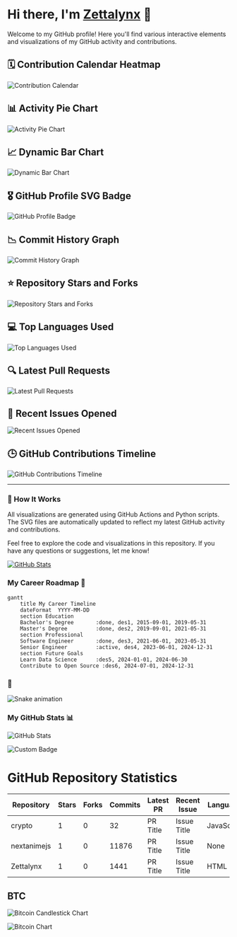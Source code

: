 # Hi there, I'm [Zettalynx](https://github.com/Zettalynx) 👋

Welcome to my GitHub profile! Here you'll find various interactive elements and visualizations of my GitHub activity and contributions.

## 🗓️ Contribution Calendar Heatmap

![Contribution Calendar](https://github.com/Zettalynx/Zettalynx/blob/main/heatmap.svg)

## 📊 Activity Pie Chart

![Activity Pie Chart](https://github.com/Zettalynx/Zettalynx/blob/main/pie_chart.svg)

## 📈 Dynamic Bar Chart

![Dynamic Bar Chart](https://github.com/Zettalynx/Zettalynx/blob/main/bar_chart.svg)

## 🎖️ GitHub Profile SVG Badge

![GitHub Profile Badge](https://github.com/Zettalynx/Zettalynx/blob/main/profile_badge.svg)

## 📉 Commit History Graph

![Commit History Graph](https://github.com/Zettalynx/Zettalynx/blob/main/commit_history.svg)

## ⭐ Repository Stars and Forks

![Repository Stars and Forks](https://github.com/Zettalynx/Zettalynx/blob/main/stars_forks.svg)

## 💻 Top Languages Used

![Top Languages Used](https://github.com/Zettalynx/Zettalynx/blob/main/top_languages.svg)

## 🔍 Latest Pull Requests

![Latest Pull Requests](https://github.com/Zettalynx/Zettalynx/blob/main/latest_prs.svg)

## 🧩 Recent Issues Opened

![Recent Issues Opened](https://github.com/Zettalynx/Zettalynx/blob/main/recent_issues.svg)

## 🕒 GitHub Contributions Timeline

![GitHub Contributions Timeline](https://github.com/Zettalynx/Zettalynx/blob/main/contributions_timeline.svg)

---

### 🔧 How It Works

All visualizations are generated using GitHub Actions and Python scripts. The SVG files are automatically updated to reflect my latest GitHub activity and contributions.

Feel free to explore the code and visualizations in this repository. If you have any questions or suggestions, let me know!

[![GitHub Stats](https://github-readme-stats.vercel.app/api?username=Zettalynx&show_icons=true&hide_title=true&hide=contribs,prs&count_private=true&include_all_commits=true&hide_border=true&theme=dark)](https://github.com/Zettalynx)

### My Career Roadmap 🚀

```mermaid
gantt
    title My Career Timeline
    dateFormat  YYYY-MM-DD
    section Education
    Bachelor's Degree       :done, des1, 2015-09-01, 2019-05-31
    Master's Degree         :done, des2, 2019-09-01, 2021-05-31
    section Professional
    Software Engineer       :done, des3, 2021-06-01, 2023-05-31
    Senior Engineer         :active, des4, 2023-06-01, 2024-12-31
    section Future Goals
    Learn Data Science      :des5, 2024-01-01, 2024-06-30
    Contribute to Open Source :des6, 2024-07-01, 2024-12-31
```

### 🐍

![Snake animation](https://github.com/Zettalynx/Zettalynx/blob/output/snake.svg)


### My GitHub Stats 📊

![GitHub Stats](https://github.com/Zettalynx/Zettalynx/blob/main/stats.png)

![Custom Badge](https://github.com/Zettalynx/Zettalynx/blob/main/badge.svg)

<!-- START_STATS -->
# GitHub Repository Statistics
| Repository | Stars | Forks | Commits | Latest PR | Recent Issue | Language | Contributions |
|------------|-------|-------|---------|-----------|--------------|----------|---------------|
| crypto | 1 | 0 | 32 | PR Title | Issue Title | JavaScript | 67 |
| nextanimejs | 1 | 0 | 11876 | PR Title | Issue Title | None | 57 |
| Zettalynx | 1 | 0 | 1441 | PR Title | Issue Title | HTML | 10 |

<!-- END_STATS -->

## BTC

![Bitcoin Candlestick Chart](bitcoin_candlestick_chart.png)

![Bitcoin Chart](bitcoin_chart.png)

<!--
**Zettalynx/Zettalynx** is a ✨ _special_ ✨ repository because its `README.md` (this file) appears on your GitHub profile.

Here are some ideas to get you started:

- 🔭 I’m currently working on ...
- 🌱 I’m currently learning ...
- 👯 I’m looking to collaborate on ...
- 🤔 I’m looking for help with ...
- 💬 Ask me about ...
- 📫 How to reach me: ...
- 😄 Pronouns: ...
- ⚡ Fun fact: ...
-->
